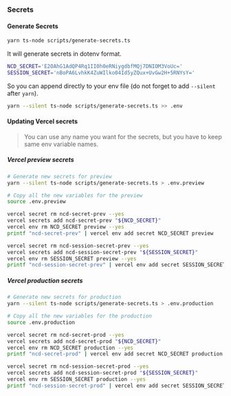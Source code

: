 ### Secrets

#### Generate Secrets

```bash
yarn ts-node scripts/generate-secrets.ts
```

It will generate secrets in dotenv format.

```bash
NCD_SECRET='E2OAhG1AdQP4Rq1II0h0eRNiygdbfMQj7DNIOM3VoUc='
SESSION_SECRET='nBoPA6LvhkK4ZuWIlko04Id5yZQux+UvGw2H+5RNYsY='
```

So you can append directly to your env file (do not forget to add `--silent` after `yarn`).

```bash
yarn --silent ts-node scripts/generate-secrets.ts >> .env
```

#### Updating Vercel secrets

> You can use any name you want for the secrets, but you have to keep same env
> variable names.

##### Vercel preview secrets

```bash
# Generate new secrets for preview
yarn --silent ts-node scripts/generate-secrets.ts > .env.preview

# Copy all the new variables for the preview
source .env.preview

vercel secret rm ncd-secret-prev --yes
vercel secrets add ncd-secret-prev "${NCD_SECRET}"
vercel env rm NCD_SECRET preview --yes
printf "ncd-secret-prev" | vercel env add secret NCD_SECRET preview

vercel secret rm ncd-session-secret-prev --yes
vercel secrets add ncd-session-secret-prev "${SESSION_SECRET}"
vercel env rm SESSION_SECRET preview --yes
printf "ncd-session-secret-prev" | vercel env add secret SESSION_SECRET preview
```

##### Vercel production secrets

```bash
# Generate new secrets for production
yarn --silent ts-node scripts/generate-secrets.ts > .env.production

# Copy all the new variables for the production
source .env.production

vercel secret rm ncd-secret-prod --yes
vercel secrets add ncd-secret-prod "${NCD_SECRET}"
vercel env rm NCD_SECRET production --yes
printf "ncd-secret-prod" | vercel env add secret NCD_SECRET production

vercel secret rm ncd-session-secret-prod --yes
vercel secrets add ncd-session-secret-prod "${SESSION_SECRET}"
vercel env rm SESSION_SECRET production --yes
printf "ncd-session-secret-prod" | vercel env add secret SESSION_SECRET production
```

